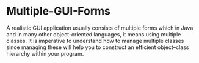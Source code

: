 # Multiple-GUI-Forms
A realistic GUI application usually consists of multiple forms which in Java and in many other object-oriented languages, it means using multiple classes.
It is imperative to understand how to manage multiple classes since managing these will help you to construct an efficient object–class hierarchy within your program.
